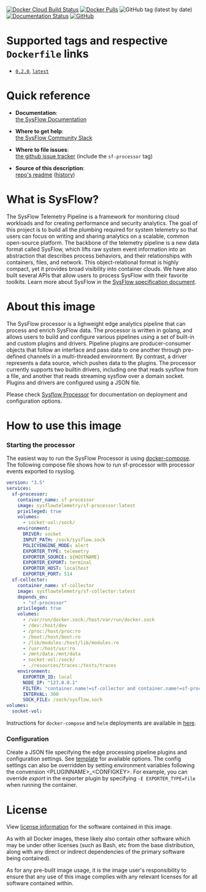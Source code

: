 [![Docker Cloud Build Status](https://img.shields.io/docker/cloud/build/sysflowtelemetry/sf-processor)](https://hub.docker.com/r/sysflowtelemetry/sf-processor/builds)
[![Docker Pulls](https://img.shields.io/docker/pulls/sysflowtelemetry/sf-processor)](https://hub.docker.com/r/sysflowtelemetry/sf-processor)
![GitHub tag (latest by date)](https://img.shields.io/github/v/tag/sysflow-telemetry/sf-processor)
[![Documentation Status](https://readthedocs.org/projects/sysflow/badge/?version=latest)](https://sysflow.readthedocs.io/en/latest/?badge=latest)
[![GitHub](https://img.shields.io/github/license/sysflow-telemetry/sf-processor)](https://github.com/sysflow-telemetry/sf-processor/blob/master/LICENSE.md)

# Supported tags and respective `Dockerfile` links

-	[`0.2.0`](https://github.com/sysflow-telemetry/sf-processor/blob/0.2.0/Dockerfile), [`latest`](https://github.com/sysflow-telemetry/sf-processor/blob/master/Dockerfile)

# Quick reference

-	**Documentation**:  
	[the SysFlow Documentation](https://sysflow.readthedocs.io)
  
-	**Where to get help**:  
	[the SysFlow Community Slack](https://join.slack.com/t/sysflow-telemetry/shared_invite/enQtODA5OTA3NjE0MTAzLTlkMGJlZDQzYTc3MzhjMzUwNDExNmYyNWY0NWIwODNjYmRhYWEwNGU0ZmFkNGQ2NzVmYjYxMWFjYTM1MzA5YWQ)

-	**Where to file issues**:  
	[the github issue tracker](https://github.com/sysflow-telemetry/sf-docs/issues) (include the `sf-processor` tag)

-	**Source of this description**:  
	[repo's readme](https://github.com/sysflow-telemetry/sf-processor/edit/master/README.md) ([history](https://github.com/sysflow-telemetry/sf-processor/commits/master))

# What is SysFlow?

The SysFlow Telemetry Pipeline is a framework for monitoring cloud workloads and for creating performance and security analytics. The goal of this project is to build all the plumbing required for system telemetry so that users can focus on writing and sharing analytics on a scalable, common open-source platform. The backbone of the telemetry pipeline is a new data format called SysFlow, which lifts raw system event information into an abstraction that describes process behaviors, and their relationships with containers, files, and network. This object-relational format is highly compact, yet it provides broad visibility into container clouds. We have also built several APIs that allow users to process SysFlow with their favorite toolkits. Learn more about SysFlow in the [SysFlow specification document](https://sysflow.readthedocs.io/en/latest/spec.html).

# About this image

The SysFlow processor is a lighweight edge analytics pipeline that can process and enrich SysFlow data. The processor is written in golang, and allows users to build and configure various pipelines using a set of built-in and custom plugins and drivers. Pipeline plugins are producer-consumer objects that follow an interface and pass data to one another through pre-defined channels in a multi-threaded environment. By contrast, a driver represents a data source, which pushes data to the plugins. The processor currently supports two builtin drivers, including one that reads sysflow from a file, and another that reads streaming sysflow over a domain socket. Plugins and drivers are configured using a JSON file.  

Please check [Sysflow Processor](https://sysflow.readthedocs.io/en/latest/processor.html) for documentation on deployment and configuration options.

# How to use this image

### Starting the processor
The easiest way to run the SysFlow Processor is using [docker-compose](https://github.com/sysflow-telemetry/sf-processor/edit/master/docker-compose.yml). The following compose file shows how to run sf-processor with processor events exported to rsyslog.

```yaml
version: "3.5"
services:
  sf-processor:
    container_name: sf-processor
    image: sysflowtelemetry/sf-processor:latest
    privileged: true
    volumes:
      - socket-vol:/sock/
    environment:
      DRIVER: socket
      INPUT_PATH: /sock/sysflow.sock
      POLICYENGINE_MODE: alert
      EXPORTER_TYPE: telemetry
      EXPORTER_SOURCE: ${HOSTNAME}
      EXPORTER_EXPORT: terminal
      EXPORTER_HOST: localhost
      EXPORTER_PORT: 514
  sf-collector:
    container_name: sf-collector
    image: sysflowtelemetry/sf-collector:latest
    depends_on:
      - "sf-processor"
    privileged: true
    volumes:
      - /var/run/docker.sock:/host/var/run/docker.sock 
      - /dev:/host/dev 
      - /proc:/host/proc:ro 
      - /boot:/host/boot:ro 
      - /lib/modules:/host/lib/modules:ro 
      - /usr:/host/usr:ro
      - /mnt/data:/mnt/data
      - socket-vol:/sock/
      - ./resources/traces:/tests/traces
    environment:
      EXPORTER_ID: local
      NODE_IP: "127.0.0.1"
      FILTER: "container.name!=sf-collector and container.name!=sf-processor" 
      INTERVAL: 300 
      SOCK_FILE: /sock/sysflow.sock
volumes:
  socket-vol:
```

Instructions for `docker-compose` and `helm` deployments are available in [here](https://sysflow.readthedocs.io/en/latest/deploy.html).

### Configuration

Create a JSON file specifying the edge processing pipeline plugins and configuration settings.
See [template](https://github.com/sysflow-telemetry/sf-processor/blob/master/driver/pipeline.template.json) for available options. The config settings can also be overridden by setting environment variables following the convension \<PLUGINNAME\>\_\<CONFIGKEY\>. For example, you can override _export_ in the exporter plugin by specifying ```-E EXPORTER_TYPE=file``` when running the container.

# License

View [license information](https://github.com/sysflow-telemetry/sf-exporter/blob/master/LICENSE.md) for the software contained in this image.

As with all Docker images, these likely also contain other software which may be under other licenses (such as Bash, etc from the base distribution, along with any direct or indirect dependencies of the primary software being contained).

As for any pre-built image usage, it is the image user's responsibility to ensure that any use of this image complies with any relevant licenses for all software contained within.
